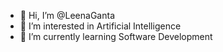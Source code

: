 - 👋 Hi, I’m @LeenaGanta
- 👀 I’m interested in Artificial Intelligence
- 🌱 I’m currently learning Software Development


<!---
LeenaGanta/LeenaGanta is a ✨ special ✨ repository because its `README.md` (this file) appears on your GitHub profile.
You can click the Preview link to take a look at your changes.
--->
